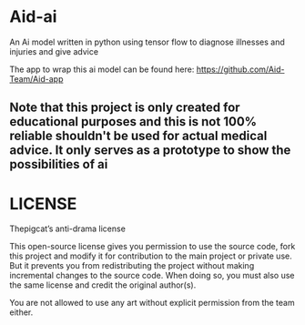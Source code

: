 # Aid-ai
An Ai model written in python using tensor flow to diagnose illnesses and injuries and give advice

The app to wrap this ai model can be found here: https://github.com/Aid-Team/Aid-app

## Note that this project is only created for educational purposes and this is not 100% reliable shouldn't be used for actual medical advice. It only serves as a prototype to show the possibilities of ai

# LICENSE

Thepigcat’s anti-drama license

This open-source license gives you permission to use the source code, fork this project and
modify it for contribution to the main project or private use. But it prevents
you from redistributing the project without making incremental changes to the source code. 
When doing so, you must also use the same license and credit the original author(s).

You are not allowed to use any art without explicit permission from the team either.
